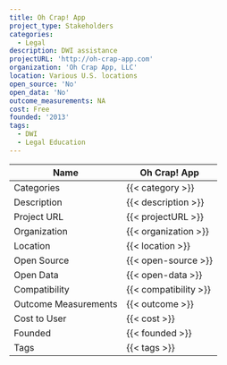 ```yaml
---
title: Oh Crap! App
project_type: Stakeholders
categories:
  - Legal
description: DWI assistance
projectURL: 'http://oh-crap-app.com'
organization: 'Oh Crap App, LLC'
location: Various U.S. locations
open_source: 'No'
open_data: 'No'
outcome_measurements: NA
cost: Free
founded: '2013'
tags:
  - DWI
  - Legal Education
---
```


Name                    |  Oh Crap! App    
------------------------|----
Categories              | {{< category >}} 
Description             | {{< description >}} 
Project URL             | {{< projectURL >}} 
Organization            | {{< organization >}} 
Location                | {{< location >}} 
Open Source             | {{< open-source >}} 
Open Data               | {{< open-data >}} 
Compatibility           | {{< compatibility >}} 
Outcome Measurements    | {{< outcome >}} 
Cost to User            | {{< cost >}} 
Founded                 | {{< founded >}} 
Tags                    | {{< tags >}} 

